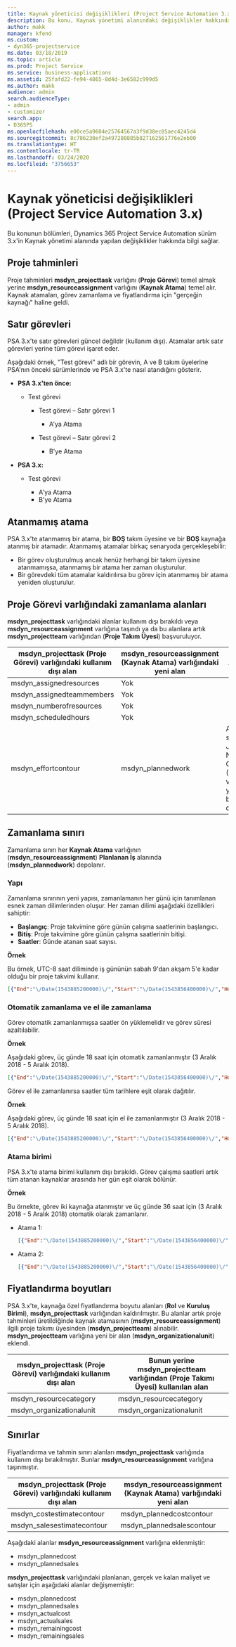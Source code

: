 ```yaml
---
title: Kaynak yöneticisi değişiklikleri (Project Service Automation 3.x)
description: Bu konu, Kaynak yönetimi alanındaki değişiklikler hakkında bilgi sağlar.
author: makk
manager: kfend
ms.custom:
- dyn365-projectservice
ms.date: 03/18/2019
ms.topic: article
ms.prod: Project Service
ms.service: business-applications
ms.assetid: 25fafd22-fe94-4865-8d4d-3e6582c999d5
ms.author: makk
audience: admin
search.audienceType:
- admin
- customizer
search.app:
- D365PS
ms.openlocfilehash: e00ce5a9604e25764567a3f9d38ec85aec4245d4
ms.sourcegitcommit: 8c786230ef2a497280885b827162561776e2eb00
ms.translationtype: HT
ms.contentlocale: tr-TR
ms.lasthandoff: 03/24/2020
ms.locfileid: "3756653"
---
```

# <a name="resource-management-changes-project-service-automation-3x"></a>Kaynak yöneticisi değişiklikleri (Project Service Automation 3.x)

Bu konunun bölümleri, Dynamics 365 Project Service Automation sürüm 3.x'in Kaynak yönetimi alanında yapılan değişiklikler hakkında bilgi sağlar.

## <a name="project-estimates"></a>Proje tahminleri

Proje tahminleri **msdyn\_projecttask** varlığını (**Proje Görevi**) temel almak yerine **msdyn\_resourceassignment** varlığını (**Kaynak Atama**) temel alır. Kaynak atamaları, görev zamanlama ve fiyatlandırma için "gerçeğin kaynağı" haline geldi.

## <a name="line-tasks"></a>Satır görevleri

PSA 3.x'te satır görevleri güncel değildir (kullanım dışı). Atamalar artık satır görevleri yerine tüm görevi işaret eder.

Aşağıdaki örnek, "Test görevi" adlı bir görevin, A ve B takım üyelerine PSA'nın önceki sürümlerinde ve PSA 3.x'te nasıl atandığını gösterir.

- **PSA 3.x'ten önce:**

    - Test görevi

        - Test görevi – Satır görevi 1

            - A'ya Atama

        - Test görevi – Satır görevi 2

            - B'ye Atama

- **PSA 3.x:**

    - Test görevi

        - A'ya Atama
        - B'ye Atama

## <a name="unassigned-assignment"></a>Atanmamış atama

PSA 3.x'te atanmamış bir atama, bir **BOŞ** takım üyesine ve bir **BOŞ** kaynağa atanmış bir atamadır. Atanmamış atamalar birkaç senaryoda gerçekleşebilir:

- Bir görev oluşturulmuş ancak henüz herhangi bir takım üyesine atanmamışsa, atanmamış bir atama her zaman oluşturulur. 
- Bir görevdeki tüm atamalar kaldırılırsa bu görev için atanmamış bir atama yeniden oluşturulur.

## <a name="scheduling-fields-on-the-project-task-entity"></a>Proje Görevi varlığındaki zamanlama alanları

**msdyn\_projecttask** varlığındaki alanlar kullanım dışı bırakıldı veya **msdyn\_resourceassignment** varlığına taşındı ya da bu alanlara artık **msdyn\_projectteam** varlığından (**Proje Takım Üyesi**) başvuruluyor.

| msdyn\_projecttask (Proje Görevi) varlığındaki kullanım dışı alan | msdyn\_resourceassignment (Kaynak Atama) varlığındaki yeni alan | Açıklama |
|---|---|---|
| msdyn\_assignedresources | Yok | |
| msdyn\_assignedteammembers | Yok | |
| msdyn\_numberofresources | Yok | |
| msdyn\_scheduledhours | Yok | |
| msdyn\_effortcontour | msdyn\_plannedwork | Alanda saklanan JavaScript Nesne Gösterimi (JSON) veri yapısının biçimi değiştirildi. |

## <a name="schedule-contour"></a>Zamanlama sınırı

Zamanlama sınırı her **Kaynak Atama** varlığının (**msdyn\_resourceassignment**) **Planlanan İş** alanında (**msdyn\_plannedwork**) depolanır.

### <a name="structure"></a>Yapı

Zamanlama sınırının yeni yapısı, zamanlamanın her günü için tanımlanan esnek zaman dilimlerinden oluşur. Her zaman dilimi aşağıdaki özellikleri sahiptir:

- **Başlangıç**: Proje takvimine göre günün çalışma saatlerinin başlangıcı.
- **Bitiş**: Proje takvimine göre günün çalışma saatlerinin bitişi.
- **Saatler**: Günde atanan saat sayısı.

**Örnek**

Bu örnek, UTC-8 saat diliminde iş gününün sabah 9'dan akşam 5'e kadar olduğu bir proje takvimi kullanır.

```json
[{"End":"\/Date(1543885200000)\/","Start":"\/Date(1543856400000)\/","Hours":8},{"End":"\/Date(1543971600000)\/","Start":"\/Date(1543942800000)\/","Hours":8},{"End":"\/Date(1544058000000)\/","Start":"\/Date(1544029200000)\/","Hours":2}]
```

### <a name="auto-scheduling-and-manual-scheduling"></a>Otomatik zamanlama ve el ile zamanlama

Görev otomatik zamanlanmışsa saatler ön yüklemelidir ve görev süresi azaltılabilir.

**Örnek**

Aşağıdaki görev, üç günde 18 saat için otomatik zamanlanmıştır (3 Aralık 2018 - 5 Aralık 2018).

```json
[{"End":"\/Date(1543885200000)\/","Start":"\/Date(1543856400000)\/","Hours":8},{"End":"\/Date(1543971600000)\/","Start":"\/Date(1543942800000)\/","Hours":8},{"End":"\/Date(1544058000000)\/","Start":"\/Date(1544029200000)\/","Hours":2}]
```

Görev el ile zamanlanırsa saatler tüm tarihlere eşit olarak dağıtılır.

**Örnek**

Aşağıdaki görev, üç günde 18 saat için el ile zamanlanmıştır (3 Aralık 2018 - 5 Aralık 2018).

```json
[{"End":"\/Date(1543885200000)\/","Start":"\/Date(1543856400000)\/","Hours":6},{"End":"\/Date(1543971600000)\/","Start":"\/Date(1543942800000)\/","Hours":6},{"End":"\/Date(1544058000000)\/","Start":"\/Date(1544029200000)\/","Hours":6}]
```

### <a name="assignment-unit"></a>Atama birimi

PSA 3.x'te atama birimi kullanım dışı bırakıldı. Görev çalışma saatleri artık tüm atanan kaynaklar arasında her gün eşit olarak bölünür.

**Örnek**

Bu örnekte, görev iki kaynağa atanmıştır ve üç günde 36 saat için (3 Aralık 2018 - 5 Aralık 2018) otomatik olarak zamanlanır.

- Atama 1:

    ```json
    [{"End":"\/Date(1543885200000)\/","Start":"\/Date(1543856400000)\/","Hours":8},{"End":"\/Date(1543971600000)\/","Start":"\/Date(1543942800000)\/","Hours":8},{"End":"\/Date(1544058000000)\/","Start":"\/Date(1544029200000)\/","Hours":2}]
    ```

- Atama 2:

    ```json
    [{"End":"\/Date(1543885200000)\/","Start":"\/Date(1543856400000)\/","Hours":8},{"End":"\/Date(1543971600000)\/","Start":"\/Date(1543942800000)\/","Hours":8},{"End":"\/Date(1544058000000)\/","Start":"\/Date(1544029200000)\/","Hours":2}]
    ```

## <a name="pricing-dimensions"></a>Fiyatlandırma boyutları

PSA 3.x'te, kaynağa özel fiyatlandırma boyutu alanları (**Rol** ve **Kuruluş Birimi**), **msdyn\_projecttask** varlığından kaldırılmıştır. Bu alanlar artık proje tahminleri üretildiğinde kaynak atamasının (**msdyn\_resourceassignment**) ilgili proje takımı üyesinden (**msdyn\_projectteam**) alınabilir. **msdyn\_projectteam** varlığına yeni bir alan (**msdyn\_organizationalunit**) eklendi.

| msdyn\_projecttask (Proje Görevi) varlığındaki kullanım dışı alan | Bunun yerine msdyn\_projectteam varlığından (Proje Takımı Üyesi) kullanılan alan |
|---|---|
| msdyn\_resourcecategory | msdyn\_resourcecategory |
| msdyn\_organizationalunit | msdyn\_organizationalunit |

## <a name="contours"></a>Sınırlar

Fiyatlandırma ve tahmin sınırı alanları **msdyn\_projecttask** varlığında kullanım dışı bırakılmıştır. Bunlar **msdyn\_resourceassignment** varlığına taşınmıştır.

| msdyn\_projecttask (Proje Görevi) varlığındaki kullanım dışı alan | msdyn\_resourceassignment (Kaynak Atama) varlığındaki yeni alan |
|---|---|
| msdyn\_costestimatecontour | msdyn\_plannedcostcontour |
| msdyn\_salesestimatecontour | msdyn\_plannedsalescontour |

Aşağıdaki alanlar **msdyn\_resourceassignment** varlığına eklenmiştir:

* msdyn\_plannedcost
* msdyn\_plannedsales

**msdyn\_projecttask** varlığındaki planlanan, gerçek ve kalan maliyet ve satışlar için aşağıdaki alanlar değişmemiştir:

* msdyn\_plannedcost
* msdyn\_plannedsales
* msdyn\_actualcost
* msdyn\_actualsales
* msdyn\_remainingcost
* msdyn\_remainingsales
